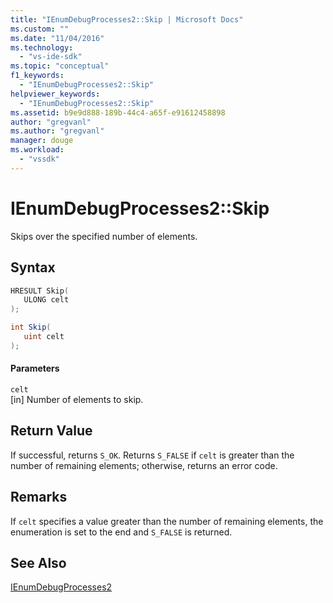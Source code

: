 ```yaml
---
title: "IEnumDebugProcesses2::Skip | Microsoft Docs"
ms.custom: ""
ms.date: "11/04/2016"
ms.technology: 
  - "vs-ide-sdk"
ms.topic: "conceptual"
f1_keywords: 
  - "IEnumDebugProcesses2::Skip"
helpviewer_keywords: 
  - "IEnumDebugProcesses2::Skip"
ms.assetid: b9e9d888-189b-44c4-a65f-e91612458898
author: "gregvanl"
ms.author: "gregvanl"
manager: douge
ms.workload: 
  - "vssdk"
---
```

# IEnumDebugProcesses2::Skip
Skips over the specified number of elements.  
  
## Syntax  
  
```cpp  
HRESULT Skip(  
   ULONG celt  
);  
```  
  
```csharp  
int Skip(  
   uint celt  
);  
```  
  
#### Parameters  
 `celt`  
 [in] Number of elements to skip.  
  
## Return Value  
 If successful, returns `S_OK`. Returns `S_FALSE` if `celt` is greater than the number of remaining elements; otherwise, returns an error code.  
  
## Remarks  
 If `celt` specifies a value greater than the number of remaining elements, the enumeration is set to the end and `S_FALSE` is returned.  
  
## See Also  
 [IEnumDebugProcesses2](../../../extensibility/debugger/reference/ienumdebugprocesses2.md)